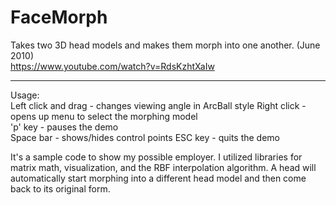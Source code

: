 FaceMorph
=========

Takes two 3D head models and makes them morph into one another. (June 2010)  
https://www.youtube.com/watch?v=RdsKzhtXaIw

------------------------------------------------------------------

Usage:  
Left click and drag - changes viewing angle in ArcBall style
Right click - opens up menu to select the morphing model  
'p' key - pauses the demo  
Space bar - shows/hides control points
ESC key - quits the demo

It's a sample code to show my possible employer. I utilized libraries for matrix math, visualization, and the RBF interpolation algorithm. 
A head will automatically start morphing into a different head model and then come back to its original form.

